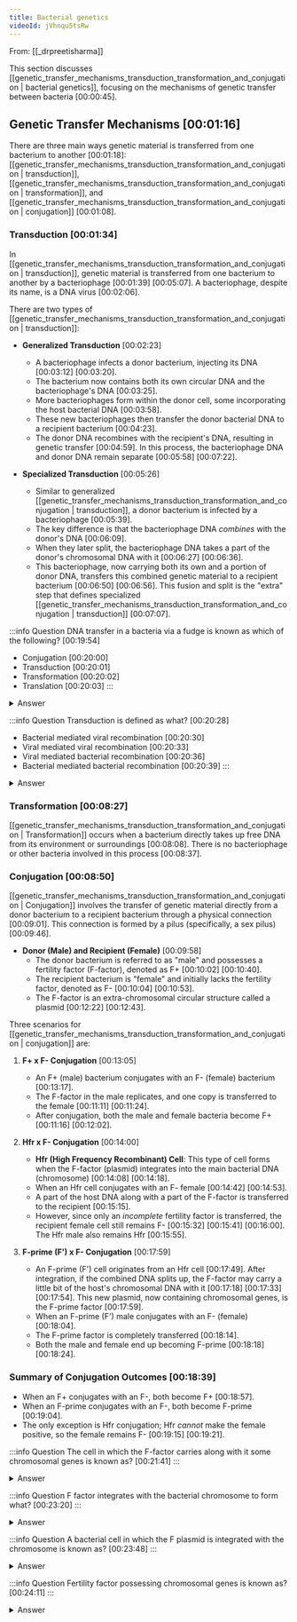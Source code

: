 ```yaml
---
title: Bacterial genetics
videoId: jVhnqu5tsRw
---
```


From: [[_drpreetisharma]] <br/> 

This section discusses [[genetic_transfer_mechanisms_transduction_transformation_and_conjugation | bacterial genetics]], focusing on the mechanisms of genetic transfer between bacteria <a class="yt-timestamp" data-t="00:00:45">[00:00:45]</a>.

## Genetic Transfer Mechanisms <a class="yt-timestamp" data-t="00:01:16">[00:01:16]</a>

There are three main ways genetic material is transferred from one bacterium to another <a class="yt-timestamp" data-t="00:01:18">[00:01:18]</a>: [[genetic_transfer_mechanisms_transduction_transformation_and_conjugation | transduction]], [[genetic_transfer_mechanisms_transduction_transformation_and_conjugation | transformation]], and [[genetic_transfer_mechanisms_transduction_transformation_and_conjugation | conjugation]] <a class="yt-timestamp" data-t="00:01:08">[00:01:08]</a>.

### Transduction <a class="yt-timestamp" data-t="00:01:34">[00:01:34]</a>

In [[genetic_transfer_mechanisms_transduction_transformation_and_conjugation | transduction]], genetic material is transferred from one bacterium to another by a bacteriophage <a class="yt-timestamp" data-t="00:01:39">[00:01:39]</a> <a class="yt-timestamp" data-t="00:05:07">[00:05:07]</a>. A bacteriophage, despite its name, is a DNA virus <a class="yt-timestamp" data-t="00:02:06">[00:02:06]</a>.

There are two types of [[genetic_transfer_mechanisms_transduction_transformation_and_conjugation | transduction]]:

*   **Generalized Transduction** <a class="yt-timestamp" data-t="00:02:23">[00:02:23]</a>
    *   A bacteriophage infects a donor bacterium, injecting its DNA <a class="yt-timestamp" data-t="00:03:12">[00:03:12]</a> <a class="yt-timestamp" data-t="00:03:20">[00:03:20]</a>.
    *   The bacterium now contains both its own circular DNA and the bacteriophage's DNA <a class="yt-timestamp" data-t="00:03:25">[00:03:25]</a>.
    *   More bacteriophages form within the donor cell, some incorporating the host bacterial DNA <a class="yt-timestamp" data-t="00:03:58">[00:03:58]</a>.
    *   These new bacteriophages then transfer the donor bacterial DNA to a recipient bacterium <a class="yt-timestamp" data-t="00:04:23">[00:04:23]</a>.
    *   The donor DNA recombines with the recipient's DNA, resulting in genetic transfer <a class="yt-timestamp" data-t="00:04:59">[00:04:59]</a>. In this process, the bacteriophage DNA and donor DNA remain separate <a class="yt-timestamp" data-t="00:05:58">[00:05:58]</a> <a class="yt-timestamp" data-t="00:07:22">[00:07:22]</a>.

*   **Specialized Transduction** <a class="yt-timestamp" data-t="00:05:26">[00:05:26]</a>
    *   Similar to generalized [[genetic_transfer_mechanisms_transduction_transformation_and_conjugation | transduction]], a donor bacterium is infected by a bacteriophage <a class="yt-timestamp" data-t="00:05:39">[00:05:39]</a>.
    *   The key difference is that the bacteriophage DNA *combines* with the donor's DNA <a class="yt-timestamp" data-t="00:06:09">[00:06:09]</a>.
    *   When they later split, the bacteriophage DNA takes a part of the donor's chromosomal DNA with it <a class="yt-timestamp" data-t="00:06:27">[00:06:27]</a> <a class="yt-timestamp" data-t="00:06:36">[00:06:36]</a>.
    *   This bacteriophage, now carrying both its own and a portion of donor DNA, transfers this combined genetic material to a recipient bacterium <a class="yt-timestamp" data-t="00:06:50">[00:06:50]</a> <a class="yt-timestamp" data-t="00:06:56">[00:06:56]</a>. This fusion and split is the "extra" step that defines specialized [[genetic_transfer_mechanisms_transduction_transformation_and_conjugation | transduction]] <a class="yt-timestamp" data-t="00:07:07">[00:07:07]</a>.

:::info Question
DNA transfer in a bacteria via a fudge is known as which of the following? <a class="yt-timestamp" data-t="00:19:54">[00:19:54]</a>
*   Conjugation <a class="yt-timestamp" data-t="00:20:00">[00:20:00]</a>
*   Transduction <a class="yt-timestamp" data-t="00:20:01">[00:20:01]</a>
*   Transformation <a class="yt-timestamp" data-t="00:20:02">[00:20:02]</a>
*   Translation <a class="yt-timestamp" data-t="00:20:03">[00:20:03]</a>
:::
<details>
<summary>Answer</summary>
The correct answer is **Transduction** <a class="yt-timestamp" data-t="00:20:18">[00:20:18]</a>, as it is mediated by a bacteriophage (fudge) <a class="yt-timestamp" data-t="00:20:11">[00:20:11]</a>.
</details>

:::info Question
Transduction is defined as what? <a class="yt-timestamp" data-t="00:20:28">[00:20:28]</a>
*   Bacterial mediated viral recombination <a class="yt-timestamp" data-t="00:20:30">[00:20:30]</a>
*   Viral mediated viral recombination <a class="yt-timestamp" data-t="00:20:33">[00:20:33]</a>
*   Viral mediated bacterial recombination <a class="yt-timestamp" data-t="00:20:36">[00:20:36]</a>
*   Bacterial mediated bacterial recombination <a class="yt-timestamp" data-t="00:20:39">[00:20:39]</a>
:::
<details>
<summary>Answer</summary>
The correct answer is **Viral mediated bacterial recombination** <a class="yt-timestamp" data-t="00:21:33">[00:21:33]</a>. [[genetic_transfer_mechanisms_transduction_transformation_and_conjugation | Transduction]] involves genetic transfer between bacteria <a class="yt-timestamp" data-t="00:20:58">[00:20:58]</a>, mediated by a bacteriophage, which is a virus <a class="yt-timestamp" data-t="00:21:11">[00:21:11]</a>.
</details>

### Transformation <a class="yt-timestamp" data-t="00:08:27">[00:08:27]</a>

[[genetic_transfer_mechanisms_transduction_transformation_and_conjugation | Transformation]] occurs when a bacterium directly takes up free DNA from its environment or surroundings <a class="yt-timestamp" data-t="00:08:08">[00:08:08]</a>. There is no bacteriophage or other bacteria involved in this process <a class="yt-timestamp" data-t="00:08:37">[00:08:37]</a>.

### Conjugation <a class="yt-timestamp" data-t="00:08:50">[00:08:50]</a>

[[genetic_transfer_mechanisms_transduction_transformation_and_conjugation | Conjugation]] involves the transfer of genetic material directly from a donor bacterium to a recipient bacterium through a physical connection <a class="yt-timestamp" data-t="00:09:01">[00:09:01]</a>. This connection is formed by a pilus (specifically, a sex pilus) <a class="yt-timestamp" data-t="00:09:46">[00:09:46]</a>.

*   **Donor (Male) and Recipient (Female)** <a class="yt-timestamp" data-t="00:09:58">[00:09:58]</a>
    *   The donor bacterium is referred to as "male" and possesses a fertility factor (F-factor), denoted as F+ <a class="yt-timestamp" data-t="00:10:02">[00:10:02]</a> <a class="yt-timestamp" data-t="00:10:40">[00:10:40]</a>.
    *   The recipient bacterium is "female" and initially lacks the fertility factor, denoted as F- <a class="yt-timestamp" data-t="00:10:04">[00:10:04]</a> <a class="yt-timestamp" data-t="00:10:53">[00:10:53]</a>.
    *   The F-factor is an extra-chromosomal circular structure called a plasmid <a class="yt-timestamp" data-t="00:12:22">[00:12:22]</a> <a class="yt-timestamp" data-t="00:12:43">[00:12:43]</a>.

Three scenarios for [[genetic_transfer_mechanisms_transduction_transformation_and_conjugation | conjugation]] are:

1.  **F+ x F- Conjugation** <a class="yt-timestamp" data-t="00:13:05">[00:13:05]</a>
    *   An F+ (male) bacterium conjugates with an F- (female) bacterium <a class="yt-timestamp" data-t="00:13:17">[00:13:17]</a>.
    *   The F-factor in the male replicates, and one copy is transferred to the female <a class="yt-timestamp" data-t="00:11:11">[00:11:11]</a> <a class="yt-timestamp" data-t="00:11:24">[00:11:24]</a>.
    *   After conjugation, both the male and female bacteria become F+ <a class="yt-timestamp" data-t="00:11:16">[00:11:16]</a> <a class="yt-timestamp" data-t="00:12:02">[00:12:02]</a>.

2.  **Hfr x F- Conjugation** <a class="yt-timestamp" data-t="00:14:00">[00:14:00]</a>
    *   **Hfr (High Frequency Recombinant) Cell**: This type of cell forms when the F-factor (plasmid) integrates into the main bacterial DNA (chromosome) <a class="yt-timestamp" data-t="00:14:08">[00:14:08]</a> <a class="yt-timestamp" data-t="00:14:18">[00:14:18]</a>.
    *   When an Hfr cell conjugates with an F- female <a class="yt-timestamp" data-t="00:14:42">[00:14:42]</a> <a class="yt-timestamp" data-t="00:14:53">[00:14:53]</a>.
    *   A part of the host DNA along with a part of the F-factor is transferred to the recipient <a class="yt-timestamp" data-t="00:15:15">[00:15:15]</a>.
    *   However, since only an *incomplete* fertility factor is transferred, the recipient female cell still remains F- <a class="yt-timestamp" data-t="00:15:32">[00:15:32]</a> <a class="yt-timestamp" data-t="00:15:41">[00:15:41]</a> <a class="yt-timestamp" data-t="00:16:00">[00:16:00]</a>. The Hfr male also remains Hfr <a class="yt-timestamp" data-t="00:15:55">[00:15:55]</a>.

3.  **F-prime (F') x F- Conjugation** <a class="yt-timestamp" data-t="00:17:59">[00:17:59]</a>
    *   An F-prime (F') cell originates from an Hfr cell <a class="yt-timestamp" data-t="00:17:49">[00:17:49]</a>. After integration, if the combined DNA splits up, the F-factor may carry a little bit of the host's chromosomal DNA with it <a class="yt-timestamp" data-t="00:17:18">[00:17:18]</a> <a class="yt-timestamp" data-t="00:17:33">[00:17:33]</a> <a class="yt-timestamp" data-t="00:17:54">[00:17:54]</a>. This new plasmid, now containing chromosomal genes, is the F-prime factor <a class="yt-timestamp" data-t="00:17:59">[00:17:59]</a>.
    *   When an F-prime (F') male conjugates with an F- (female) <a class="yt-timestamp" data-t="00:18:04">[00:18:04]</a>.
    *   The F-prime factor is completely transferred <a class="yt-timestamp" data-t="00:18:14">[00:18:14]</a>.
    *   Both the male and female end up becoming F-prime <a class="yt-timestamp" data-t="00:18:18">[00:18:18]</a> <a class="yt-timestamp" data-t="00:18:24">[00:18:24]</a>.

### Summary of Conjugation Outcomes <a class="yt-timestamp" data-t="00:18:39">[00:18:39]</a>

*   When an F+ conjugates with an F-, both become F+ <a class="yt-timestamp" data-t="00:18:57">[00:18:57]</a>.
*   When an F-prime conjugates with an F-, both become F-prime <a class="yt-timestamp" data-t="00:19:04">[00:19:04]</a>.
*   The only exception is Hfr conjugation; Hfr *cannot* make the female positive, so the female remains F- <a class="yt-timestamp" data-t="00:19:15">[00:19:15]</a> <a class="yt-timestamp" data-t="00:19:21">[00:19:21]</a>.

:::info Question
The cell in which the F-factor carries along with it some chromosomal genes is known as? <a class="yt-timestamp" data-t="00:21:41">[00:21:41]</a>
:::
<details>
<summary>Answer</summary>
This describes an **F-prime (F') cell** <a class="yt-timestamp" data-t="00:21:55">[00:21:55]</a> <a class="yt-timestamp" data-t="00:23:07">[00:23:07]</a>.
</details>

:::info Question
F factor integrates with the bacterial chromosome to form what? <a class="yt-timestamp" data-t="00:23:20">[00:23:20]</a>
:::
<details>
<summary>Answer</summary>
When the F-factor integrates with the bacterial chromosome, it forms an **Hfr (High Frequency Recombinant) cell** <a class="yt-timestamp" data-t="00:23:34">[00:23:34]</a> <a class="yt-timestamp" data-t="00:24:00">[00:24:00]</a>.
</details>

:::info Question
A bacterial cell in which the F plasmid is integrated with the chromosome is known as? <a class="yt-timestamp" data-t="00:23:48">[00:23:48]</a>
:::
<details>
<summary>Answer</summary>
This is another phrasing for an **Hfr (High Frequency Recombinant) cell** <a class="yt-timestamp" data-t="00:24:03">[00:24:03]</a>.
</details>

:::info Question
Fertility factor possessing chromosomal genes is known as? <a class="yt-timestamp" data-t="00:24:11">[00:24:11]</a>
:::
<details>
<summary>Answer</summary>
A fertility factor possessing chromosomal genes is an **F-prime (F') factor** <a class="yt-timestamp" data-t="00:24:29">[00:24:29]</a>.
</details>
